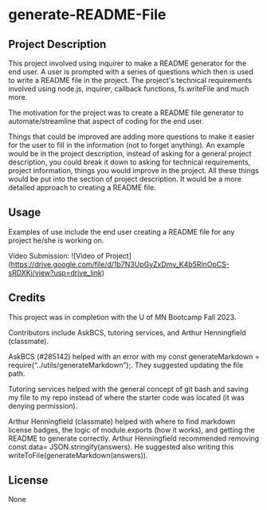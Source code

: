 # generate-README-File

## Project Description

This project involved using inquirer to make a README generator for the end user. A user is prompted with a series of questions which then is used to write a README file in the project. The project's technical requirements involved using node.js, inquirer, callback functions, fs.writeFile and much more. 

The motivation for the project was to create a README file generator to automate/streamline that aspect of coding for the end user. 

Things that could be improved are adding more questions to make it easier for the user to fill in the information (not to forget anything). An example would be in the project description, instead of asking for a general project description, you could break it down to asking for technical requirements, project information, things you would improve in the project. All these things would be put into the section of project description. It would be a more detailed approach to creating a README file.

## Usage

Examples of use include the end user creating a README file for any project he/she is working on.

Video Submission: ![Video of Project] (https://drive.google.com/file/d/1b7N3UpGyZxDmv_K4b5RlnOpCS-sRDXKj/view?usp=drive_link)


## Credits

This project was in completion with the U of MN Bootcamp Fall 2023. 

Contributors include AskBCS, tutoring services, and Arthur Henningfield (classmate).

AskBCS (#285142) helped with an error with my const generateMarkdown = require(“../utils/generateMarkdown”);. They suggested updating the file path. 

Tutoring services helped with the general concept of git bash and saving my file to my repo instead of where the starter code was located (it was denying permission).

Arthur Henningfield (classmate) helped with where to find markdown license badges, the logic of module.exports (how it works), and getting the README to generate correctly. Arthur Henningfield recommended removing const data= JSON.stringify(answers). He suggested also writing this writeToFile(generateMarkdown(answers)).


## License

None